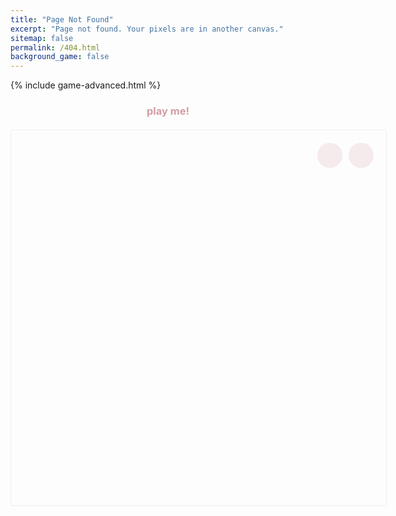 ```yaml
---
title: "Page Not Found"
excerpt: "Page not found. Your pixels are in another canvas."
sitemap: false
permalink: /404.html
background_game: false
---
```


{% include game-advanced.html %}

<div class="instructions">
  <h3>play me!</h3>
</div>

<div class="game-container large-game">
  <canvas id="interactive-canvas"></canvas>
  <div class="game-controls-404">
    <button id="play-pause-btn" class="game-button">
      <i class="fas fa-pause"></i>
    </button>
    <button id="shuffle-btn" class="game-button">
      <i class="fas fa-random"></i>
    </button>
  </div>
</div>

<style>
.game-container.large-game {
  height: 600px;
  width: 600px;
  position: relative;
  margin: 20px auto;
  border: 1px solid rgba(211, 156, 164, 0.2);
  border-radius: 4px;
}

.game-controls-404 {
  position: absolute;
  right: 20px;
  top: 20px;
  display: flex;
  gap: 10px;
  z-index: 1000;
}

.game-button {
  width: 40px;
  height: 40px;
  border: none;
  border-radius: 50%;
  background: rgba(211, 156, 164, 0.2);
  color: #d39ca4;
  cursor: pointer;
  display: flex;
  align-items: center;
  justify-content: center;
  font-size: 20px;
  transition: all 0.3s ease;
}

.game-button:hover {
  background: rgba(211, 156, 164, 0.3);
}

.instructions {
  text-align: center;
  margin: 20px auto;
  max-width: 600px;
  color: #d39ca4;
}
</style>

<script>
document.addEventListener('DOMContentLoaded', () => {
  class InteractiveGameOfLife extends GameOfLife {
    constructor(config) {
      super(config);
      this.setupInteractivity();
    }

    setupInteractivity() {
      this.canvas.addEventListener('click', (e) => {
        if (!this.running) return;
        
        const rect = this.canvas.getBoundingClientRect();
        const x = e.clientX - rect.left;
        const y = e.clientY - rect.top;
        
        const col = Math.floor(x / this.config.cellSize);
        const row = Math.floor(y / this.config.cellSize);
        
        if (row >= 0 && row < this.rows && col >= 0 && col < this.cols) {
          this.grid[row][col] = !this.grid[row][col];
          this.drawGrid();
        }
      });

      const shuffleBtn = document.getElementById('shuffle-btn');
      shuffleBtn.addEventListener('click', () => this.shuffle());
    }

    shuffle() {
      for (let i = 0; i < this.rows; i++) {
        for (let j = 0; j < this.cols; j++) {
          this.grid[i][j] = Math.random() < 0.3;
        }
      }
      this.drawGrid();
    }

    setDiamond() {
      this.grid = Array(this.rows).fill().map(() => Array(this.cols).fill(false));
      
      const centerRow = Math.floor(this.rows / 2);
      const centerCol = Math.floor(this.cols / 2);
      
      const pattern = [
        [0, 0, 0, 0, 1, 1, 1, 1, 0, 0, 0, 0],
        [0, 0, 0, 0, 0, 0, 0, 0, 0, 0, 0, 0],
        [0, 0, 1, 1, 1, 1, 1, 1, 1, 1, 0, 0],
        [0, 0, 0, 0, 0, 0, 0, 0, 0, 0, 0, 0],
        [1, 1, 1, 1, 1, 1, 1, 1, 1, 1, 1, 1],
        [0, 0, 0, 0, 0, 0, 0, 0, 0, 0, 0, 0],
        [0, 0, 1, 1, 1, 1, 1, 1, 1, 1, 0, 0],
        [0, 0, 0, 0, 0, 0, 0, 0, 0, 0, 0, 0],
        [0, 0, 0, 0, 1, 1, 1, 1, 0, 0, 0, 0],
      ];
      
      const startRow = centerRow - Math.floor(pattern.length / 2);
      const startCol = centerCol - Math.floor(pattern[0].length / 2);
      
      for (let i = 0; i < pattern.length; i++) {
        for (let j = 0; j < pattern[0].length; j++) {
          if (pattern[i][j]) {
            this.grid[startRow + i][startCol + j] = true;
          }
        }
      }
      
      this.drawGrid();
    }
  }

  const game = new InteractiveGameOfLife({
    canvasId: 'interactive-canvas',
    playPauseBtnId: 'play-pause-btn',
    cellSize: 20,
    updateInterval: 200,
    dimensions: { width: 600, height: 600 },
    colors: {
      cell: '#d39ca4',
      newCell: '#f54242'
    }
  });

  game.setDiamond();
});
</script>